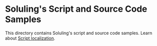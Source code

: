 # Soluling's Script and Source Code Samples

This directory contains Soluling's script and source code samples. Learn about [Script localization](https://www.soluling.com/Help/Script/Index.htm).


